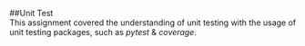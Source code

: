 ##Unit Test <br>
This assignment covered the understanding of unit testing with the usage of unit testing packages, such as *pytest* & *coverage*.
